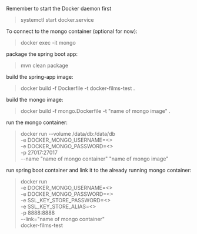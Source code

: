 Remember to start the Docker daemon first

> systemctl start docker.service

To connect to the mongo container (optional for now):

> docker exec -it <container-name> <mongo-container-name> mongo

package the spring boot app:

> mvn clean package

build the spring-app image:

> docker build -f Dockerfile -t docker-films-test .

build the mongo image:

> docker build -f mongo.Dockerfile -t "name of mongo image" .

run the mongo container:

> docker run
>--volume /data/db:/data/db \
>-e DOCKER_MONGO_USERNAME=<> \
>-e DOCKER_MONGO_PASSWORD=<> \
>-p 27017:27017 \
>--name "name of mongo container" "name of mongo image"

run spring boot container and link it to the already running mongo container:

> docker run \
>-e DOCKER_MONGO_USERNAME=<> \
>-e DOCKER_MONGO_PASSWORD=<> \
>-e SSL_KEY_STORE_PASSWORD=<> \
>-e SSL_KEY_STORE_ALIAS=<> \
>-p 8888:8888 \
>--link="name of mongo container" \
>docker-films-test

